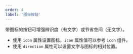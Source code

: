 ```yaml
---
order: 4
label: '图标按钮'
---
```


带图标的按钮可增强辨识度（有文字）或节省空间（无文字）。

- 使用 `icon` 属性设置图标，`icon` 属性值可以参考 `icon` 组件。
- 使用 `direction` 属性可以设置文字与图标的相对位置。
